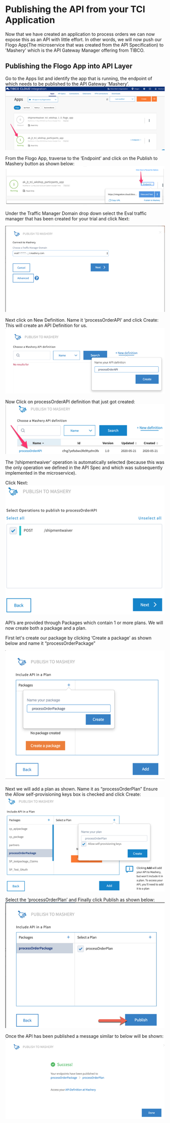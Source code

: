 # Publishing the API from your TCI Application
Now that we have created an application to process orders we can now expose this as an API with little effort. In other words, we will now push our Flogo App(The microservice that was created from the API Specification) to 'Mashery' which is the API Gateway Manager offering from TIBCO.

## Publishing the Flogo App into API Layer

Go to the Apps list and identify the app that is running, the endpoint of which needs to be published to the API Gateway ‘Mashery’.
![APIGATE](/images/apigate/1.png)

From the Flogo App, traverse to the ‘Endpoint’ and click on the Publish to Mashery button as shown below:
![APIGATE](/images/apigate/2.png)

Under the Traffic Manager Domain drop down select the Eval traffic manager that has been created for your trial and click Next:

![APIGATE](/images/apigate/3.png)

Next click on New Definition.
Name it ‘processOrderAPI’ and click Create:
This will create an API Definition for us.
![APIGATE](/images/apigate/4.png)


Now Click on processOrderAPI definition that just got created:
![APIGATE](/images/apigate/5.png)

The ‘/shipmentwaiver’ operation is automatically selected (because this was the only operation we defined in the API Spec and which was subsequently implemented in the microservice).

Click Next:
![APIGATE](/images/apigate/6.png)

API’s are provided through Packages which contain 1 or more plans.
We will now create both a package and a plan.

First let's create our package by clicking  ‘Create a package’ as shown below and name it “processOrderPackage”

![APIGATE](/images/apigate/7.png)

Next we will add a plan as shown. Name it as “processOrderPlan”
Ensure the Allow self-provisioning keys box is checked and click Create:
![APIGATE](/images/apigate/8.png)

Select the ‘processOrderPlan’ and  Finally click Publish as shown below:
![APIGATE](/images/apigate/9.png)

Once the API has been published a message similar to below will be shown:
![APIGATE](/images/apigate/10.png)
